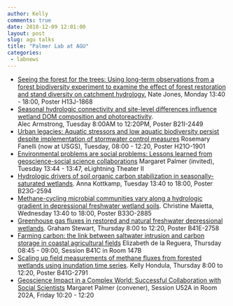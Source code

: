 ```yaml
---
author: Kelly
comments: true
date: 2018-12-09 12:01:00
layout: post
slug: agu talks
title: "Palmer Lab at AGU"
categories:
 - labnews
---
```



* [Seeing the forest for the trees: Using long-term observations from a forest biodiversity experiment to examine the effect of forest restoration and stand diversity on catchment hydrology.](https://agu.confex.com/agu/fm18/meetingapp.cgi/Paper/420605)
	Nate Jones, Monday 13:40 - 18:00, Poster H13J-1868
* [Seasonal hydrologic connectivity and site-level differences influence wetland DOM composition and photoreactivity](https://agu.confex.com/agu/fm18/meetingapp.cgi/Paper/460898).  
	Alec Armstrong, Tuesday 8:00AM to 12:20PM, Poster B21I-2449
* [Urban legacies: Aquatic stressors and low aquatic biodiversity persist despite implementation of stormwater control measures](https://agu.confex.com/agu/fm18/meetingapp.cgi/Paper/392907)
	Rosemary Fanelli (now at USGS), Tuesday, 08:00 - 12:20, Poster H21O-1901
* [Environmental problems are social problems: Lessons learned from geoscience-social science collaborations](https://agu.confex.com/agu/fm18/meetingapp.cgi/Paper/417248)
	Margaret Palmer (invited), Tuesday 13:44 - 13:47, eLightning Theater II
* [Hydrologic drivers of soil organic carbon stabilization in seasonally-saturated wetlands](https://agu.confex.com/agu/fm18/meetingapp.cgi/Paper/433319).
	Anna Kottkamp, Tuesday 13:40 to 18:00, Poster B23G-2594
* [Methane-cycling microbial communities vary along a hydrologic gradient in depressional freshwater wetland soils](https://agu.confex.com/agu/fm18/meetingapp.cgi/Paper/422573).
	Christine Maietta, Wednesday 13:40 to 18:00, Poster B33O-2885
* [Greenhouse gas fluxes in restored and natural freshwater depressional wetlands](https://agu.confex.com/agu/fm18/meetingapp.cgi/Paper/433478).
	Graham Stewart, Thursday 8:00 to 12:20, Poster B41E-2758
* [Farming carbon: the link between saltwater intrusion and carbon storage in coastal agricultural fields](https://agu.confex.com/agu/fm18/meetingapp.cgi/Paper/397436)
	Elizabeth de la Reguera, Thursday 08:45 - 09:00, Session B41C in Room 147B
* [Scaling up field measurements of methane fluxes from forested wetlands using inundation time series](https://agu.confex.com/agu/fm18/meetingapp.cgi/Paper/458826).
	Kelly Hondula, Thursday 8:00 to 12:20, Poster B41G-2791
* [Geoscience Impact in a Complex World: Successful Collaboration with Social Scientists](https://agu.confex.com/agu/fm18/meetingapp.cgi/Session/52707)
	Margaret Palmer (convener), Session U52A in Room 202A, Friday 10:20 - 12:20
